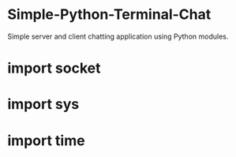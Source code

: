 # Simple-Python-Terminal-Chat
Simple server and client chatting application using Python modules.

# import socket
# import sys
# import time

